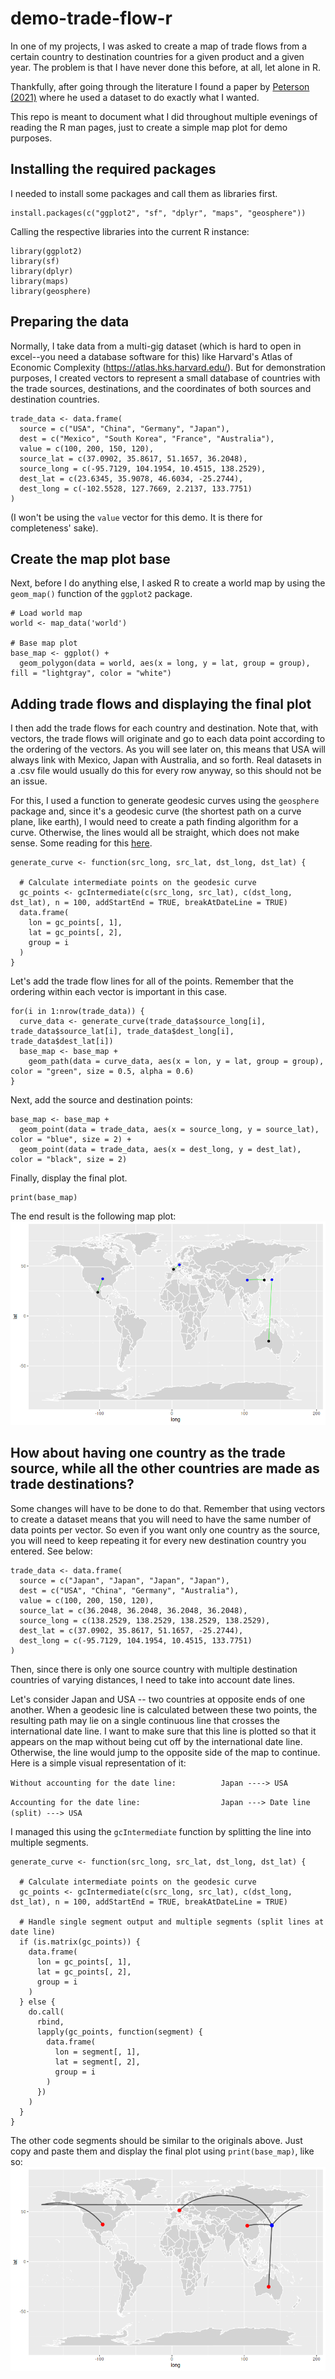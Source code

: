 # demo-trade-flow-r

In one of my projects, I was asked to create a map of trade flows from a certain country to destination countries for a given product and a given year. The problem is that I have never done this before, at all, let alone in R.

Thankfully, after going through the literature I found a paper by [Peterson (2021)](https://journals.sagepub.com/doi/abs/10.1177/00220027211014945) where he used a dataset to do exactly what I wanted.

This repo is meant to document what I did throughout multiple evenings of reading the R man pages, just to create a simple map plot for demo purposes.

## Installing the required packages
I needed to install some packages and call them as libraries first.

```
install.packages(c("ggplot2", "sf", "dplyr", "maps", "geosphere"))
```

Calling the respective libraries into the current R instance:
```
library(ggplot2)
library(sf)
library(dplyr)
library(maps)
library(geosphere)
```

## Preparing the data
Normally, I take data from a multi-gig dataset (which is hard to open in excel--you need a database software for this) like Harvard's Atlas of Economic Complexity (https://atlas.hks.harvard.edu/). But for demonstration purposes, I created vectors to represent a small database of countries with the trade sources, destinations, and the coordinates of both sources and destination countries.

```
trade_data <- data.frame(
  source = c("USA", "China", "Germany", "Japan"),
  dest = c("Mexico", "South Korea", "France", "Australia"),
  value = c(100, 200, 150, 120),
  source_lat = c(37.0902, 35.8617, 51.1657, 36.2048),
  source_long = c(-95.7129, 104.1954, 10.4515, 138.2529),
  dest_lat = c(23.6345, 35.9078, 46.6034, -25.2744),
  dest_long = c(-102.5528, 127.7669, 2.2137, 133.7751)
)
```
(I won't be using the `value` vector for this demo. It is there for completeness' sake).

## Create the map plot base
Next, before I do anything else, I asked R to create a world map by using the `geom_map()` function of the `ggplot2` package.

```
# Load world map
world <- map_data('world')

# Base map plot
base_map <- ggplot() +
  geom_polygon(data = world, aes(x = long, y = lat, group = group), fill = "lightgray", color = "white")
```

## Adding trade flows and displaying the final plot
I then add the trade flows for each country and destination. Note that, with vectors, the trade flows will originate and go to each data point according to the ordering of the vectors. As you will see later on, this means that USA will always link with Mexico, Japan with Australia, and so forth. Real datasets in a .csv file would usually do this for every row anyway, so this should not be an issue. 

For this, I used a function to generate geodesic curves using the `geosphere` package and, since it's a geodesic curve (the shortest path on a curve plane, like earth), I would need to create a path finding algorithm for a curve. Otherwise, the lines would all be straight, which does not make sense. Some reading for this [here](https://cran.r-project.org/web/packages/geosphere/vignettes/geosphere.pdf).

```
generate_curve <- function(src_long, src_lat, dst_long, dst_lat) {

  # Calculate intermediate points on the geodesic curve
  gc_points <- gcIntermediate(c(src_long, src_lat), c(dst_long, dst_lat), n = 100, addStartEnd = TRUE, breakAtDateLine = TRUE)
  data.frame(
    lon = gc_points[, 1],
    lat = gc_points[, 2],
    group = i
  )
}
```
Let's add the trade flow lines for all of the points. Remember that the ordering within each vector is important in this case.

```
for(i in 1:nrow(trade_data)) {
  curve_data <- generate_curve(trade_data$source_long[i], trade_data$source_lat[i], trade_data$dest_long[i], trade_data$dest_lat[i])
  base_map <- base_map +
    geom_path(data = curve_data, aes(x = lon, y = lat, group = group), color = "green", size = 0.5, alpha = 0.6)
}
```
Next, add the source and destination points:

```
base_map <- base_map +
  geom_point(data = trade_data, aes(x = source_long, y = source_lat), color = "blue", size = 2) +
  geom_point(data = trade_data, aes(x = dest_long, y = dest_lat), color = "black", size = 2)
```

Finally, display the final plot.
```
print(base_map)
```
The end result is the following map plot:
![Map plot](https://github.com/hiu-sasongkojati/demo-trade-flow-r/blob/main/result%20map%20plot.png)

## How about having one country as the trade source, while all the other countries are made as trade destinations?
Some changes will have to be done to do that. Remember that using vectors to create a dataset means that you will need to have the same number of data points per vector. So even if you want only one country as the source, you will need to keep repeating it for every new destination country you entered. See below:
```
trade_data <- data.frame(
  source = c("Japan", "Japan", "Japan", "Japan"),
  dest = c("USA", "China", "Germany", "Australia"),
  value = c(100, 200, 150, 120),
  source_lat = c(36.2048, 36.2048, 36.2048, 36.2048),
  source_long = c(138.2529, 138.2529, 138.2529, 138.2529),
  dest_lat = c(37.0902, 35.8617, 51.1657, -25.2744),
  dest_long = c(-95.7129, 104.1954, 10.4515, 133.7751)
)
```
Then, since there is only one source country with multiple destination countries of varying distances, I need to take into account date lines. 

Let's consider Japan and USA -- two countries at opposite ends of one another. When a geodesic line is calculated between these two points, the resulting path may lie on a single continuous line that crosses the international date line. I want to make sure that this line is plotted so that it appears on the map without being cut off by the international date line. Otherwise, the line would jump to the opposite side of the map to continue. Here is a simple visual representation of it:

`Without accounting for the date line:          Japan ----> USA`

`Accounting for the date line:                  Japan ---> Date line (split) ---> USA`

I managed this using the `gcIntermediate` function by splitting the line into multiple segments. 

```
generate_curve <- function(src_long, src_lat, dst_long, dst_lat) {

  # Calculate intermediate points on the geodesic curve
  gc_points <- gcIntermediate(c(src_long, src_lat), c(dst_long, dst_lat), n = 100, addStartEnd = TRUE, breakAtDateLine = TRUE)

  # Handle single segment output and multiple segments (split lines at date line)
  if (is.matrix(gc_points)) {
    data.frame(
      lon = gc_points[, 1],
      lat = gc_points[, 2],
      group = i
    )
  } else {
    do.call(
      rbind,
      lapply(gc_points, function(segment) {
        data.frame(
          lon = segment[, 1],
          lat = segment[, 2],
          group = i
        )
      })
    )
  }
}
```

The other code segments should be similar to the originals above. Just copy and paste them and display the final plot using `print(base_map)`, like so:
![Map plot with multiple lines](https://github.com/hiu-sasongkojati/demo-trade-flow-r/blob/main/result%20map%20plot%20-%20multiple%20lines.png)

